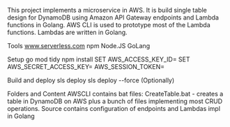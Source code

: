 


This project implements a microservice in AWS.
It is build single table design for DynamoDB using Amazon API Gateway endpoints and Lambda functions in Golang.
AWS CLI is used to prototype most of the Lambda functions.
Lambdas are written in Golang.

Tools
  www.serverless.com
  npm
  Node.JS
  GoLang
  
Setup
  go mod tidy
  npm install
  SET AWS_ACCESS_KEY_ID=<key>
  SET AWS_SECRET_ACCESS_KEY=<key>
  AWS_SESSION_TOKEN=<key>
  
Build and deploy
  sls deploy
  sls deploy --force  (Optionally)
  
Folders and Content
  AWSCLI contains bat files:
    CreateTable.bat <table name>  - creates a table in DynamoDB on AWS
    plus a bunch of files implementing most CRUD operations.
  Source contains configuration of endpoints and Lambdas impl in Golang
    
  